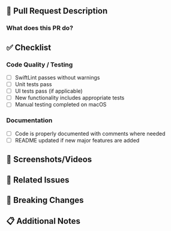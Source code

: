 ## 📝 Pull Request Description

### What does this PR do?
<!-- Briefly describe what changes this PR introduces -->

## ✅ Checklist

### Code Quality / Testing
- [ ] SwiftLint passes without warnings
- [ ] Unit tests pass
- [ ] UI tests pass (if applicable)
- [ ] New functionality includes appropriate tests
- [ ] Manual testing completed on macOS

### Documentation
- [ ] Code is properly documented with comments where needed
- [ ] README updated if new major features are added

## 📱 Screenshots/Videos
<!-- If this PR includes UI changes, please include screenshots or videos -->

## 🔗 Related Issues
<!-- Link any related issues using "Fixes #issue-number" or "Closes #issue-number" -->

## 🚨 Breaking Changes
<!-- List any breaking changes and migration steps if applicable -->

## 📋 Additional Notes
<!-- Any additional information that reviewers should know --> 